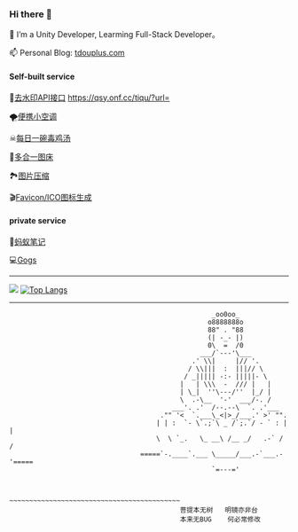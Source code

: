 ### Hi there 👋

🌱 I’m a Unity Developer, Learming Full-Stack Developer。

📫 Personal Blog: [tdouplus.com](https://www.tdouplus.com) 


#### Self-built service

🚱[去水印API接口](https://qsy.onf.cc/tiqu/?url=) https://qsy.onf.cc/tiqu/?url=

🌪[便携小空调](https://ac.onf.cc/)

☠[每日一碗毒鸡汤](https://www.tdouplus.com/soul/)

🧩[多合一图床](https://pic.onf.cc)

🏞[图片压缩](https://ic.onf.cc/)

🎬[Favicon/ICO图标生成](https://ico.onf.cc/)


#### private service

📒[蚂蚁笔记](https://note.onf.cc)

💻[Gogs](https://git.onf.cc)

---

![](https://github-readme-stats.vercel.app/api?username=tdouguo&theme=dark)
[![Top Langs](https://github-readme-stats.vercel.app/api/top-langs/?username=tdouguo&layout=compact&theme=dark)](https://github.com/anuraghazra/github-readme-stats)

---


                                                       _oo0oo_
                                                      o8888888o
                                                      88" . "88
                                                      (| -_- |)
                                                      0\  =  /0
                                                    ___/`---'\___
                                                  .' \\|     |// '.
                                                 / \\|||  :  |||// \
                                                / _||||| -:- |||||- \
                                               |   | \\\  -  /// |   |
                                               | \_|  ''\---/''  |_/ |
                                               \  .-\__  '-'  ___/-. /
                                             ___'. .'  /--.--\  `. .'___
                                          ."" '<  `.___\_<|>_/___.' >' "".
                                         | | :  `- \`.;`\ _ /`;.`/ - ` : | |
                                         \  \ `_.   \_ __\ /__ _/   .-` /  /
                                     =====`-.____`.___ \_____/___.-`___.-'=====
                                                       `=---='


                                     ~~~~~~~~~~~~~~~~~~~~~~~~~~~~~~~~~~~~~~~~~~~
                                               菩提本无树   明镜亦非台
                                               本来无BUG    何必常修改
